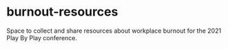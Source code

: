 # burnout-resources
Space to collect and share resources about workplace burnout for the 2021 Play By Play conference.
